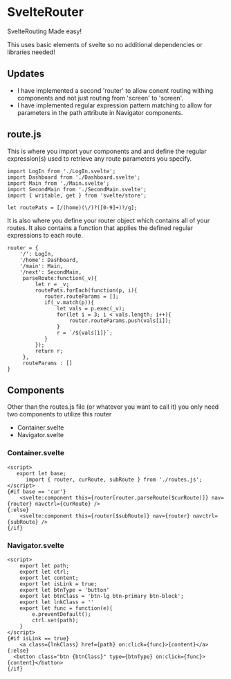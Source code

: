 # SvelteRouter
SvelteRouting Made easy!

This uses basic elements of svelte so no additional dependencies or libraries needed!

## Updates ##
  * I have implemented a second 'router' to allow conent routing withing components and not just routing from 'screen' to 'screen'.
  * I have implemented regular expression pattern matching to allow for parameters in the path attribute in Navigator components.
## route.js ##

This is where you import your components and and define the regular expression(s) used to retrieve any route parameters you specify.

```
import LogIn from './LogIn.svelte';
import Dashboard from './Dashboard.svelte';
import Main from './Main.svelte';
import SecondMain from './SecondMain.svelte';
import { writable, get } from 'svelte/store';

let routePats = [/(home)(\/)?([0-9]+)?/g];
```
It is also where you define your router object which contains all of your routes.
It also contains a function that applies the defined regular expressions to each route.

```
router = {
    '/': LogIn,
    '/home': Dashboard,
    '/main': Main,
    '/next': SecondMain,
     parseRoute:function(_v){
         let r = _v;
         routePats.forEach(function(p, i){
            router.routeParams = [];
            if(_v.match(p)){
                let vals = p.exec(_v);
                for(let i = 3; i < vals.length; i++){
                    router.routeParams.push(vals[i]);
                }
                r = `/${vals[1]}`;
            }
         });
         return r;
     },
     routeParams : []
}
```
## Components ##
Other than the routes.js file (or whatever you want to call it) you only need two components to utilize this router
* Container.svelte
* Navigator.svelte
### Container.svelte ###
```
<script>
   export let base;
	  import { router, curRoute, subRoute } from './routes.js';
</script>
{#if base == 'cur'}
    <svelte:component this={router[router.parseRoute($curRoute)]} nav={router} navctrl={curRoute} />
{:else}
    <svelte:component this={router[$subRoute]} nav={router} navctrl={subRoute} />
{/if}
```
### Navigator.svelte ###
```
<script>
    export let path;
    export let ctrl;
    export let content;
    export let isLink = true;
    export let btnType = 'button'
    export let btnClass = 'btn-lg btn-primary btn-block';
    export let lnkClass = ''
    export let func = function(e){
        e.preventDefault();
        ctrl.set(path);
    }
</script>
{#if isLink == true}
    <a class={lnkClass} href={path} on:click={func}>{content}</a>
{:else}
  <button class="btn {btnClass}" type={btnType} on:click={func}>{content}</button>
{/if}
```
